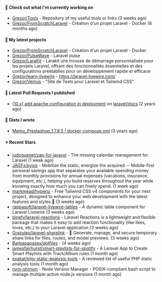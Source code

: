 #### 👷 Check out what I'm currently working on

- [Grezor/Tools](https://github.com/Grezor/Tools) - Repository of my useful tools or links (3 weeks ago)
- [Grezor/FromScratchLaravel](https://github.com/Grezor/FromScratchLaravel) - Création d&#39;un projet Laravel - Docker (8 months ago)

#### 🌱 My latest projects

- [Grezor/FromScratchLaravel](https://github.com/Grezor/FromScratchLaravel) - Création d&#39;un projet Laravel - Docker
- [Grezor/PulseWave](https://github.com/Grezor/PulseWave) - Laravel pulse
- [Grezor/LaraKit](https://github.com/Grezor/LaraKit) - Larakit une trousse de démarrage personnalisée pour les projets Laravel, offrant des fonctionnalités éssentielles et des configurations préétablies pour un développement rapide et efficace
- [Grezor/learn-livewire](https://github.com/Grezor/learn-livewire) - https://laravel-livewire.com/
- [Grezor/Vemos](https://github.com/Grezor/Vemos) - &#34;Site de Tests pour Laravel et Tailwind CSS&#34;

#### 🔨 Latest Pull Requests I published

- [[10.x] add apache configuration in deployment](https://github.com/laravel/docs/pull/9349) on [laravel/docs](https://github.com/laravel/docs) (2 years ago)

#### 📓 Gists I wrote

- [Memo_Prestashop_1.7.8.5 | docker-compose.yml](https://gist.github.com/eb78b378ed9f40780dc077b361ead337) (3 years ago)

#### ⭐ Recent Stars

- [ludoguenet/zap-for-laravel](https://github.com/ludoguenet/zap-for-laravel) - The missing calendar management for Laravel (1 week ago)
- [JAGFx/pyxis](https://github.com/JAGFx/pyxis) - Mobilize the static, energize the acquired -- Mobile-first personal savings app that separates your available spending money from monthly provisions for annual expenses (vacations, insurance, equipment, etc.), helping you build reserves throughout the year while knowing exactly how much you can freely spend. (1 week ago)
- [markmead/hyperui](https://github.com/markmead/hyperui) - Free Tailwind CSS v4 components for your next project, designed to enhance your web development with the latest features and styles 🚀 (3 weeks ago)
- [rappasoft/laravel-livewire-tables](https://github.com/rappasoft/laravel-livewire-tables) - A dynamic table component for Laravel Livewire (3 weeks ago)
- [binafy/laravel-reactions](https://github.com/binafy/laravel-reactions) - Laravel Reactions is a lightweight and flexible package that makes it easy to add reaction functionality (like likes, loves, etc.) to your Laravel application (3 weeks ago)
- [Grazulex/laravel-sharelink](https://github.com/Grazulex/laravel-sharelink) - 🔐 Generate, manage, and secure temporary share links for files, routes, and model previews. (3 weeks ago)
- [Barbapapazes/dotfiles](https://github.com/Barbapapazes/dotfiles) -  (4 weeks ago)
- [jamesfairhurst/smart-playlists-for-spotify](https://github.com/jamesfairhurst/smart-playlists-for-spotify) - A Laravel App to Create Smart Playlists with Track/Album rules (1 month ago)
- [exakat/php-static-analysis-tools](https://github.com/exakat/php-static-analysis-tools) - A reviewed list of useful PHP static analysis tools (1 month ago)
- [nvm-sh/nvm](https://github.com/nvm-sh/nvm) - Node Version Manager - POSIX-compliant bash script to manage multiple active node.js versions (1 month ago)
